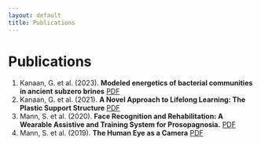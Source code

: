 ```yaml
---
layout: default
title: Publications
---
```


# Publications

1. Kanaan, G. et al. (2023). **Modeled energetics of bacterial communities in ancient subzero brines** [PDF](https://doi.org/10.3389/fmicb.2023.1206641)
2. Kanaan, G. et al. (2021). **A Novel Approach to Lifelong Learning: The Plastic Support Structure** [PDF](https://arxiv.org/abs/2106.06298)
3. Mann, S. et al. (2020). **Face Recognition and Rehabilitation: A Wearable Assistive and Training System for Prosopagnosia.** [PDF](https://gkanaan.com/ieeeprosopagnosia2020.pdf)
4. Mann, S. et al. (2019). **The Human Eye as a Camera** [PDF](https://gkanaan.com/eyeasacamera.pdf)
